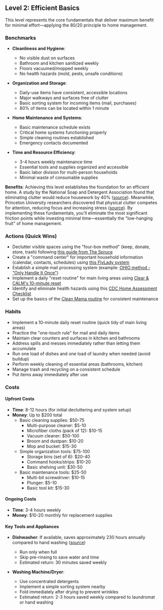 ## Level 2: Efficient Basics

This level represents the core fundamentals that deliver maximum benefit for minimal effort—applying the 80/20 principle to home management.

### Benchmarks
- **Cleanliness and Hygiene**: 
  - No visible dust on surfaces
  - Bathroom and kitchen sanitized weekly
  - Floors vacuumed/mopped weekly
  - No health hazards (mold, pests, unsafe conditions)

- **Organization and Storage**:
  - Daily-use items have consistent, accessible locations
  - Major walkways and surfaces free of clutter
  - Basic sorting system for incoming items (mail, purchases)
  - 80% of items can be located within 1 minute

- **Home Maintenance and Systems**:
  - Basic maintenance schedule exists
  - Critical home systems functioning properly
  - Simple cleaning routines established
  - Emergency contacts documented

- **Time and Resource Efficiency**:
  - 3-4 hours weekly maintenance time
  - Essential tools and supplies organized and accessible
  - Basic labor division for multi-person households
  - Minimal waste of consumable supplies

**Benefits**: Achieving this level establishes the foundation for an efficient home. A study by the National Soap and Detergent Association found that eliminating clutter would reduce housework by 40% ([source](https://www.becomingminimalist.com/the-cost-of-clutter-in-your-home/)). Meanwhile, Princeton University researchers discovered that physical clutter competes for attention, reducing focus and increasing stress ([source](https://www.jneurosci.org/content/31/2/587)). By implementing these fundamentals, you'll eliminate the most significant friction points while investing minimal time—essentially the "low-hanging fruit" of home management.

### Actions (Quick Wins)
- Declutter visible spaces using the "four-box method" (keep, donate, store, trash) following [this guide from The Spruce](https://www.thespruce.com/four-box-method-for-decluttering-2648624)
- Create a "command center" for important household information (calendar, contacts, schedules) using [this FlyLady system](https://www.flylady.net/d/getting-started/flying-lessons/control-journal/)
- Establish a simple mail processing system (example: [OHIO method - "Only Handle It Once"](https://www.apartmenttherapy.com/the-ohio-method-for-processing-mail-and-paperwork-245271))
- Implement a daily "reset routine" for main living areas using [Clear & CALM's 10-minute reset](https://clearandcalm.com/home-tidying-routine/)
- Identify and eliminate health hazards using this [CDC Home Assessment Checklist](https://www.cdc.gov/nceh/lead/publications/housing_assessment/housing_assessment.htm)
- Set up the basics of the [Clean Mama routine](https://cleanmama.com/start-here/) for consistent maintenance

### Habits
- Implement a 10-minute daily reset routine (quick tidy of main living areas)
- Practice the "one-touch rule" for mail and daily items
- Maintain clear counters and surfaces in kitchen and bathrooms
- Address spills and messes immediately rather than letting them accumulate
- Run one load of dishes and one load of laundry when needed (avoid buildup)
- Perform weekly cleaning of essential areas (bathrooms, kitchen)
- Manage trash and recycling on a consistent schedule
- Put items away immediately after use

### Costs
#### Upfront Costs
- **Time**: 8-12 hours (for initial decluttering and system setup)
- **Money**: Up to $200 total
  - Basic cleaning supplies: $50-75
    * Multi-purpose cleaner: $5-10
    * Microfiber cloths (pack of 12): $10-15
    * Vacuum cleaner: $50-100
    * Broom and dustpan: $10-20
    * Mop and bucket: $15-30
  - Simple organization tools: $75-100
    * Storage bins (set of 6): $20-40
    * Command hooks/strips: $10-20
    * Basic shelving unit: $30-50
  - Basic maintenance tools: $25-50
    * Multi-bit screwdriver: $10-15
    * Plunger: $5-10
    * Basic tool kit: $15-30

#### Ongoing Costs
- **Time**: 3-4 hours weekly
- **Money**: $10-20 monthly for replacement supplies

#### Key Tools and Appliances
- **Dishwasher**: If available, saves approximately 230 hours annually compared to hand washing ([source](https://www.energystar.gov/products/appliances/dishwashers))
  * Run only when full
  * Skip pre-rinsing to save water and time
  * Estimated return: 30 minutes saved weekly

- **Washing Machine/Dryer**:
  * Use concentrated detergents
  * Implement a simple sorting system nearby
  * Fold immediately after drying to prevent wrinkles
  * Estimated return: 2-3 hours saved weekly compared to laundromat or hand washing
